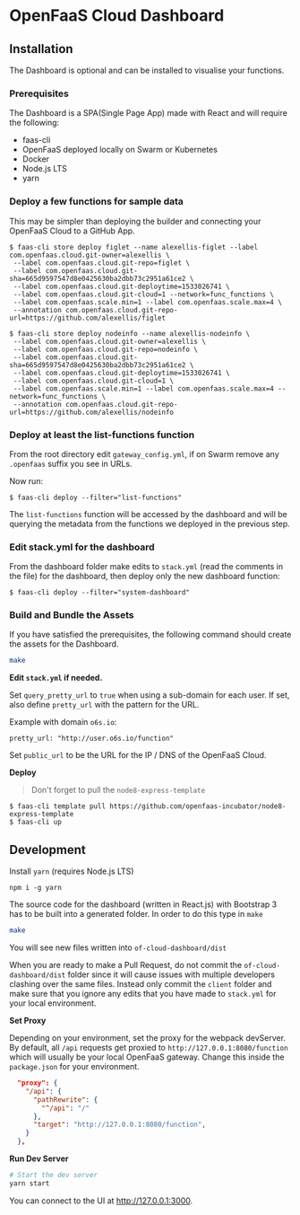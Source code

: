 # OpenFaaS Cloud Dashboard

## Installation

The Dashboard is optional and can be installed to visualise your functions.

### Prerequisites

The Dashboard is a SPA(Single Page App) made with React and will require the following:

- faas-cli
- OpenFaaS deployed locally on Swarm or Kubernetes
- Docker
- Node.js LTS
- yarn

### Deploy a few functions for sample data

This may be simpler than deploying the builder and connecting your OpenFaaS Cloud to a GitHub App.

```
$ faas-cli store deploy figlet --name alexellis-figlet --label com.openfaas.cloud.git-owner=alexellis \
 --label com.openfaas.cloud.git-repo=figlet \
 --label com.openfaas.cloud.git-sha=665d9597547d8e0425630ba2dbb73c2951a61ce2 \
 --label com.openfaas.cloud.git-deploytime=1533026741 \
 --label com.openfaas.cloud.git-cloud=1 --network=func_functions \
 --label com.openfaas.scale.min=1 --label com.openfaas.scale.max=4 \
 --annotation com.openfaas.cloud.git-repo-url=https://github.com/alexellis/figlet
```

```
$ faas-cli store deploy nodeinfo --name alexellis-nodeinfo \
 --label com.openfaas.cloud.git-owner=alexellis \
 --label com.openfaas.cloud.git-repo=nodeinfo \
 --label com.openfaas.cloud.git-sha=665d9597547d8e0425630ba2dbb73c2951a61ce2 \
 --label com.openfaas.cloud.git-deploytime=1533026741 \
 --label com.openfaas.cloud.git-cloud=1 \
 --label com.openfaas.scale.min=1 --label com.openfaas.scale.max=4 --network=func_functions \
 --annotation com.openfaas.cloud.git-repo-url=https://github.com/alexellis/nodeinfo
```

### Deploy at least the list-functions function

From the root directory edit `gateway_config.yml`, if on Swarm remove any `.openfaas` suffix you see in URLs.

Now run:

```
$ faas-cli deploy --filter="list-functions"
```

The `list-functions` function will be accessed by the dashboard and will be querying the metadata from the functions we deployed in the previous step.

### Edit stack.yml for the dashboard

From the dashboard folder make edits to `stack.yml` (read the comments in the file) for the dashboard, then deploy only the new dashboard function:

```
$ faas-cli deploy --filter="system-dashboard"
```

### Build and Bundle the Assets

If you have satisfied the prerequisites, the following command should create the assets for the Dashboard.

```bash
make
```

**Edit `stack.yml` if needed.**

Set `query_pretty_url` to `true` when using a sub-domain for each user. If set, also define `pretty_url` with the pattern for the URL.

Example with domain `o6s.io`:

```
pretty_url: "http://user.o6s.io/function"
```

Set `public_url` to be the URL for the IP / DNS of the OpenFaaS Cloud.

**Deploy**

> Don't forget to pull the `node8-express-template`

```
$ faas-cli template pull https://github.com/openfaas-incubator/node8-express-template
$ faas-cli up
```

## Development

Install `yarn` (requires Node.js LTS)

```
npm i -g yarn
```

The source code for the dashboard (written in React.js) with Bootstrap 3 has to be built into a generated folder. In order to do this type in `make`

```bash
make
```

You will see new files written into `of-cloud-dashboard/dist`

When you are ready to make a Pull Request, do not commit the `of-cloud-dashboard/dist` folder since it will cause issues with multiple developers clashing over the same files. Instead only commit the `client` folder and make sure that you ignore any edits that you have made to `stack.yml` for your local environment.

**Set Proxy**

Depending on your environment, set the proxy for the webpack devServer. By default, all `/api` requests get proxied to `http://127.0.0.1:8080/function` which will usually be your local OpenFaaS gateway. Change this inside the `package.json` for your environment.

```json
  "proxy": {
    "/api": {
      "pathRewrite": {
        "^/api": "/"
      },
      "target": "http://127.0.0.1:8080/function",
    }
  },
```

**Run Dev Server**

```bash
# Start the dev server
yarn start
```

You can connect to the UI at http://127.0.0.1:3000.
